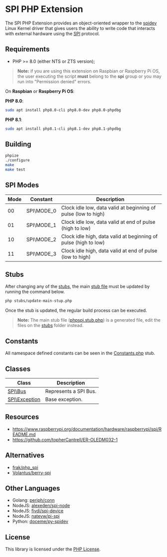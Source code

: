 # SPI PHP Extension

The SPI PHP Extension provides an object-oriented wrapper to the
[spidev](https://www.kernel.org/doc/Documentation/spi/spidev) Linux Kernel driver that gives users the ability to write
code that interacts with external hardware using the [SPI](https://en.wikipedia.org/wiki/Serial_Peripheral_Interface)
protocol.

## Requirements

- PHP >= 8.0 (either NTS or ZTS version);

> **Note:** if you are using this extension on Raspbian or Raspberry Pi OS, the user executing the script **must**
> belong to the **spi** group or you may run into "Permission denied" errors.

On **Raspbian** or **Raspberry Pi OS**:

**PHP 8.0**:
```bash
sudo apt install php8.0-cli php8.0-dev php8.0-phpdbg
```

**PHP 8.1**:
```bash
sudo apt install php8.1-cli php8.1-dev php8.1-phpdbg
```

## Building

```bash
phpize
./configure
make
make test
```

## SPI Modes

Mode | Constant   | Description
-----|------------|------------
00   | SPI\MODE_0 | Clock idle low, data valid at beginning of pulse (low to high)
01   | SPI\MODE_1 | Clock idle low, data valid at end of pulse (high to low)
10   | SPI\MODE_2 | Clock idle high, data valid at beginning of pulse (high to low)
11   | SPI\MODE_3 | Clock idle high, data valid at end of pulse (low to high)

## Stubs

After changing any of the [stubs](stubs/), the main [stub file](phpspi.stub.php) must be updated by running the command below.

```bash
php stubs/update-main-stup.php
```

Once the stub is updated, the regular build process can be executed.

> **Note:** The main stub file ([phpspi.stub.php](phpspi.stub.php)) is a generated file, edit the files on the [stubs](stubs/) folder instead.

## Constants

All namespace defined constants can be seen in the [Constants.php](stubs/Constants.php) stub.

## Classes

Class                                | Description
-------------------------------------|------------
[SPI\Bus](stubs/Bus.php)             | Represents a SPI Bus.
[SPI\Exception](stubs/Exception.php) | Base exception.

## Resources

- https://www.raspberrypi.org/documentation/hardware/raspberrypi/spi/README.md
- https://github.com/topherCantrell/ER-OLEDM032-1

## Alternatives

- [frak/php_spi](https://github.com/frak/php_spi)
- [Volantus/berry-spi](https://github.com/Volantus/berry-spi)

## Other Languages

- Golang: [periph/conn](https://github.com/periph/conn)
- NodeJS: [alexeden/spi-node](https://github.com/alexeden/spi-node)
- NodeJS: [fivdi/spi-device](https://github.com/fivdi/spi-device)
- NodeJS: [natevw/pi-spi](https://github.com/natevw/pi-spi)
- Python: [doceme/py-spidev](https://github.com/doceme/py-spidev)

## License

This library is licensed under the [PHP License](LICENSE).
